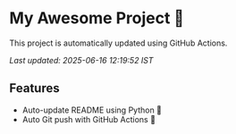 # My Awesome Project 🚀

This project is automatically updated using GitHub Actions.

_Last updated: 2025-06-16 12:19:52 IST_

## Features
- Auto-update README using Python 🐍
- Auto Git push with GitHub Actions 🤖
